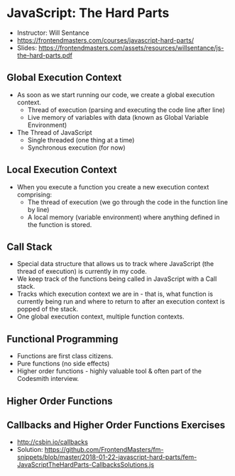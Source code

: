 # JavaScript: The Hard Parts

* Instructor: Will Sentance
* <https://frontendmasters.com/courses/javascript-hard-parts/>
* Slides: <https://frontendmasters.com/assets/resources/willsentance/js-the-hard-parts.pdf>

## Global Execution Context

* As soon as we start running our code, we create a global execution context.
  * Thread of execution (parsing and executing the code line after line)
  * Live memory of variables with data (known as Global Variable Environment)
* The Thread of JavaScript
  * Single threaded (one thing at a time)
  * Synchronous execution (for now)

## Local Execution Context

* When you execute a function you create a new execution context comprising:
  * The thread of execution (we go through the code in the function line by line)
  * A local memory (variable environment) where anything defined in the function is stored.

## Call Stack

* Special data structure that allows us to track where JavaScript (the thread of execution) is currently in my code.
* We keep track of the functions being called in JavaScript with a Call stack.
* Tracks which execution context we are in - that is, what function is currently being run and where to return to after an execution context is popped of the stack.
* One global execution context, multiple function contexts.

## Functional Programming

* Functions are first class citizens.
* Pure functions (no side effects)
* Higher order functions - highly valuable tool & often part of the Codesmith interview.

## Higher Order Functions

## Callbacks and Higher Order Functions Exercises

* <http://csbin.io/callbacks>
* Solution: <https://github.com/FrontendMasters/fm-snippets/blob/master/2018-01-22-javascript-hard-parts/fem-JavaScriptTheHardParts-CallbacksSolutions.js>